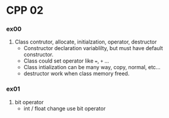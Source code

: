 # CPP 02

### ex00

1. Class contrutor, allocate, initialzation, operator, destructor
	- Constructor declaration variablilty, but must have default constructor.
	- Class could set operator like `=`, `+` ...
	- Class intialization can be many way, copy, normal, etc...
	- destructor work when class memory freed.

### ex01

1. bit operator
	- int / float change use bit operator